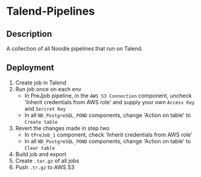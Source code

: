 # Talend-Pipelines

## Description
A collection of all Noodle pipelines that run on Talend.

## Deployment

1. Create job in Talend
2. Run job once on each env
    - In PreJjob pipeline, in the `AWS S3 Connection` component, uncheck 'Inherit credentials from AWS role' and supply your own `Access Key` and `Sercret Key`
    - In all `ND_PostgreSQL_POND` components, change 'Action on table' to `Create table`
3. Revert the changes made in step two
    - In `tPreJob_1` component, check 'Inherit credentials from AWS role'
    - In all `ND_PostgreSQL_POND` components, change 'Action on table' to `Clear table`
4. Build job and export
5. Create `.tar.gz` of all jobs
6. Push `.tr.gz` to AWS S3